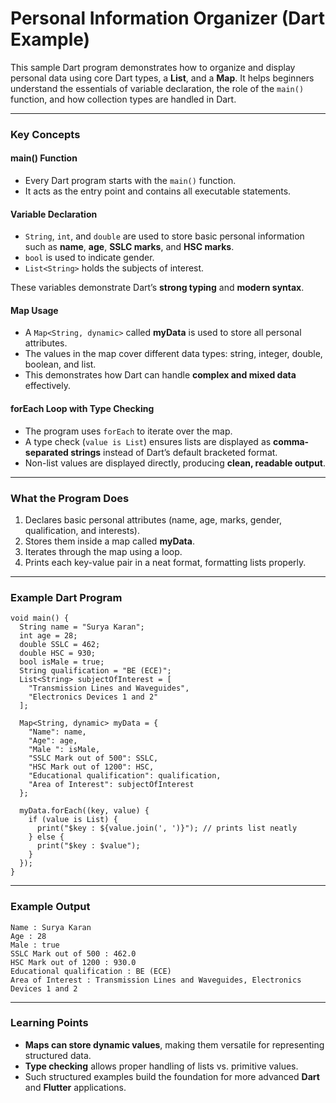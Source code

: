 # Personal Information Organizer (Dart Example)

This sample Dart program demonstrates how to organize and display personal data using core Dart types, a **List**, and a **Map**. It helps beginners understand the essentials of variable declaration, the role of the `main()` function, and how collection types are handled in Dart.

---

### Key Concepts

#### main() Function
- Every Dart program starts with the `main()` function.  
- It acts as the entry point and contains all executable statements.

#### Variable Declaration
- `String`, `int`, and `double` are used to store basic personal information such as **name**, **age**, **SSLC marks**, and **HSC marks**.  
- `bool` is used to indicate gender.  
- `List<String>` holds the subjects of interest.  

These variables demonstrate Dart’s **strong typing** and **modern syntax**.

#### Map Usage
- A `Map<String, dynamic>` called **myData** is used to store all personal attributes.  
- The values in the map cover different data types: string, integer, double, boolean, and list.  
- This demonstrates how Dart can handle **complex and mixed data** effectively.

#### forEach Loop with Type Checking
- The program uses `forEach` to iterate over the map.  
- A type check (`value is List`) ensures lists are displayed as **comma-separated strings** instead of Dart’s default bracketed format.  
- Non-list values are displayed directly, producing **clean, readable output**.

---

### What the Program Does
1. Declares basic personal attributes (name, age, marks, gender, qualification, and interests).
2. Stores them inside a map called **myData**.
3. Iterates through the map using a loop.
4. Prints each key-value pair in a neat format, formatting lists properly.

---

### Example Dart Program
```
void main() {
  String name = "Surya Karan";
  int age = 28;
  double SSLC = 462;
  double HSC = 930;
  bool isMale = true;
  String qualification = "BE (ECE)";
  List<String> subjectOfInterest = [
    "Transmission Lines and Waveguides",
    "Electronics Devices 1 and 2"
  ];

  Map<String, dynamic> myData = {
    "Name": name,
    "Age": age,
    "Male ": isMale,
    "SSLC Mark out of 500": SSLC,
    "HSC Mark out of 1200": HSC,
    "Educational qualification": qualification,
    "Area of Interest": subjectOfInterest
  };

  myData.forEach((key, value) {
    if (value is List) {
      print("$key : ${value.join(', ')}"); // prints list neatly
    } else {
      print("$key : $value");
    }
  });
}
```

---

### Example Output
```
Name : Surya Karan
Age : 28
Male : true
SSLC Mark out of 500 : 462.0
HSC Mark out of 1200 : 930.0
Educational qualification : BE (ECE)
Area of Interest : Transmission Lines and Waveguides, Electronics Devices 1 and 2
```

---

### Learning Points
- **Maps can store dynamic values**, making them versatile for representing structured data.  
- **Type checking** allows proper handling of lists vs. primitive values.  
- Such structured examples build the foundation for more advanced **Dart** and **Flutter** applications.  
```
